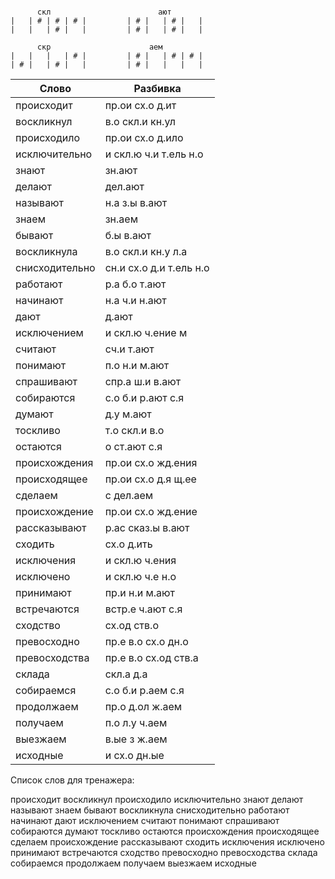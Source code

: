```

      скл                        ают
|   | # | # | # |         | # |   | # |   |
|   |   | # |   |         | # |   | # |   |

      скр                      аем
|   |   |   | # |         | # |   | # | # |
| # |   | # |   |         | # |   |   |   |

```

| Слово | Разбивка |
| --- | --- |
| происходит | пр.ои сх.о д.ит | 
| воскликнул | в.о скл.и кн.ул | 
| происходило | пр.ои сх.о д.ило | 
| исключительно | и скл.ю ч.и т.ель н.о | 
| знают | зн.ают | 
| делают | дел.ают | 
| называют | н.а з.ы в.ают | 
| знаем | зн.аем | 
| бывают | б.ы в.ают | 
| воскликнула | в.о скл.и кн.у л.а | 
| снисходительно | сн.и сх.о д.и т.ель н.о | 
| работают | р.а б.о т.ают | 
| начинают | н.а ч.и н.ают | 
| дают | д.ают | 
| исключением | и скл.ю ч.ение м | 
| считают | сч.и т.ают | 
| понимают | п.о н.и м.ают | 
| спрашивают | спр.а ш.и в.ают | 
| собираются | с.о б.и р.ают с.я | 
| думают | д.у м.ают | 
| тоскливо | т.о скл.и в.о | 
| остаются | о ст.ают с.я | 
| происхождения | пр.ои сх.о жд.ения | 
| происходящее | пр.ои сх.о д.я щ.ее | 
| сделаем | с дел.аем | 
| происхождение | пр.ои сх.о жд.ение | 
| рассказывают | р.ас сказ.ы в.ают | 
| сходить | сх.о д.ить | 
| исключения | и скл.ю ч.ения | 
| исключено | и скл.ю ч.е н.о | 
| принимают | пр.и н.и м.ают | 
| встречаются | встр.е ч.ают с.я | 
| сходство | сх.од ств.о | 
| превосходно | пр.е в.о сх.о дн.о | 
| превосходства | пр.е в.о сх.од ств.а | 
| склада | скл.а д.а | 
| собираемся | с.о б.и р.аем с.я | 
| продолжаем | пр.о д.ол ж.аем | 
| получаем | п.о л.у ч.аем | 
| выезжаем | в.ые з ж.аем | 
| исходные | и сх.о дн.ые | 

Список слов для тренажера:

происходит воскликнул происходило исключительно знают делают называют знаем бывают воскликнула снисходительно работают начинают дают исключением считают понимают спрашивают собираются думают тоскливо остаются происхождения происходящее сделаем происхождение рассказывают сходить исключения исключено принимают встречаются сходство превосходно превосходства склада собираемся продолжаем получаем выезжаем исходные
